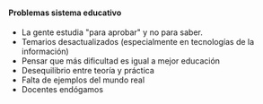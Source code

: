 #### Problemas sistema educativo

<div style="z-index: -1; float: right; width: 40%; bottom: -85px; right: 10px; position: absolute">
<img style="border-color: #555; width: 100%" src="education.jpg"></img>
</div>

 - La gente estudia "para aprobar" y no para saber.
 - Temarios desactualizados (especialmente en tecnologías de la información)
 - Pensar que más dificultad es igual a mejor educación
 - Desequilibrio entre teoría y práctica
 - Falta de ejemplos del mundo real
 - Docentes endógamos

